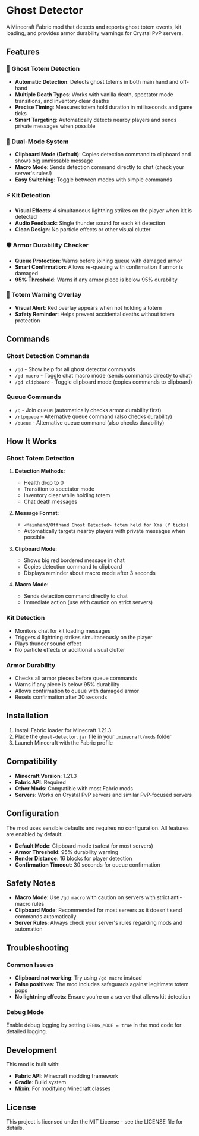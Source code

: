 # Ghost Detector

A Minecraft Fabric mod that detects and reports ghost totem events, kit loading, and provides armor durability warnings for Crystal PvP servers.

## Features

### 🚨 Ghost Totem Detection
- **Automatic Detection**: Detects ghost totems in both main hand and off-hand
- **Multiple Death Types**: Works with vanilla death, spectator mode transitions, and inventory clear deaths
- **Precise Timing**: Measures totem hold duration in milliseconds and game ticks
- **Smart Targeting**: Automatically detects nearby players and sends private messages when possible

### 🎯 Dual-Mode System
- **Clipboard Mode (Default)**: Copies detection command to clipboard and shows big unmissable message
- **Macro Mode**: Sends detection command directly to chat (check your server's rules!)
- **Easy Switching**: Toggle between modes with simple commands

### ⚡ Kit Detection
- **Visual Effects**: 4 simultaneous lightning strikes on the player when kit is detected
- **Audio Feedback**: Single thunder sound for each kit detection
- **Clean Design**: No particle effects or other visual clutter

### 🛡️ Armor Durability Checker
- **Queue Protection**: Warns before joining queue with damaged armor
- **Smart Confirmation**: Allows re-queuing with confirmation if armor is damaged
- **95% Threshold**: Warns if any armor piece is below 95% durability

### 🔴 Totem Warning Overlay
- **Visual Alert**: Red overlay appears when not holding a totem
- **Safety Reminder**: Helps prevent accidental deaths without totem protection

## Commands

### Ghost Detection Commands
- `/gd` - Show help for all ghost detector commands
- `/gd macro` - Toggle chat macro mode (sends commands directly to chat)
- `/gd clipboard` - Toggle clipboard mode (copies commands to clipboard)

### Queue Commands
- `/q` - Join queue (automatically checks armor durability first)
- `/rtpqueue` - Alternative queue command (also checks durability)
- `/queue` - Alternative queue command (also checks durability)

## How It Works

### Ghost Totem Detection
1. **Detection Methods**:
   - Health drop to 0
   - Transition to spectator mode
   - Inventory clear while holding totem
   - Chat death messages

2. **Message Format**:
   - `<Mainhand/Offhand Ghost Detected> totem held for Xms (Y ticks)`
   - Automatically targets nearby players with private messages when possible

3. **Clipboard Mode**:
   - Shows big red bordered message in chat
   - Copies detection command to clipboard
   - Displays reminder about macro mode after 3 seconds

4. **Macro Mode**:
   - Sends detection command directly to chat
   - Immediate action (use with caution on strict servers)

### Kit Detection
- Monitors chat for kit loading messages
- Triggers 4 lightning strikes simultaneously on the player
- Plays thunder sound effect
- No particle effects or additional visual clutter

### Armor Durability
- Checks all armor pieces before queue commands
- Warns if any piece is below 95% durability
- Allows confirmation to queue with damaged armor
- Resets confirmation after 30 seconds

## Installation

1. Install Fabric loader for Minecraft 1.21.3
2. Place the `ghost-detector.jar` file in your `.minecraft/mods` folder
3. Launch Minecraft with the Fabric profile

## Compatibility

- **Minecraft Version**: 1.21.3
- **Fabric API**: Required
- **Other Mods**: Compatible with most Fabric mods
- **Servers**: Works on Crystal PvP servers and similar PvP-focused servers

## Configuration

The mod uses sensible defaults and requires no configuration. All features are enabled by default:

- **Default Mode**: Clipboard mode (safest for most servers)
- **Armor Threshold**: 95% durability warning
- **Render Distance**: 16 blocks for player detection
- **Confirmation Timeout**: 30 seconds for queue confirmation

## Safety Notes

- **Macro Mode**: Use `/gd macro` with caution on servers with strict anti-macro rules
- **Clipboard Mode**: Recommended for most servers as it doesn't send commands automatically
- **Server Rules**: Always check your server's rules regarding mods and automation

## Troubleshooting

### Common Issues
- **Clipboard not working**: Try using `/gd macro` instead
- **False positives**: The mod includes safeguards against legitimate totem pops
- **No lightning effects**: Ensure you're on a server that allows kit detection

### Debug Mode
Enable debug logging by setting `DEBUG_MODE = true` in the mod code for detailed logging.

## Development

This mod is built with:
- **Fabric API**: Minecraft modding framework
- **Gradle**: Build system
- **Mixin**: For modifying Minecraft classes

## License

This project is licensed under the MIT License - see the LICENSE file for details.
